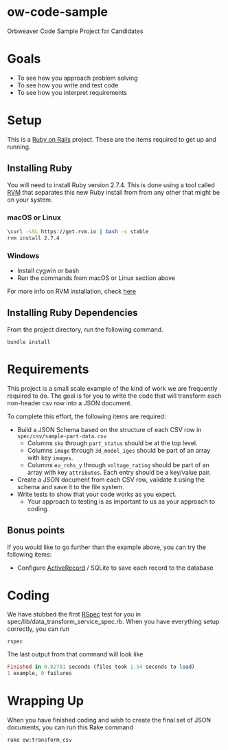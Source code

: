 # ow-code-sample
Orbweaver Code Sample Project for Candidates 

# Goals 
* To see how you approach problem solving 
* To see how you write and test code 
* To see how you interpret requirements

# Setup 
This is a [Ruby on Rails](https://guides.rubyonrails.org/getting_started.html) project. These are the items required to get up and running. 

## Installing Ruby  
You will need to install Ruby version 2.7.4. This is done using a tool called [RVM](https://rvm.io) that separates this new Ruby install from from any other that might be on your system. 

### macOS or Linux
```bash
\curl -sSL https://get.rvm.io | bash -s stable
rvm install 2.7.4
```

### Windows
* Install cygwin or bash
* Run the commands from macOS or Linux section above  

For more info on RVM installation, check [here](https://rvm.io/rvm/install)


## Installing Ruby Dependencies
From the project directory, run the following command. 
```
bundle install
```

# Requirements 
This project is a small scale example of the kind of work we are frequently required to do. The goal is for you to write the code that will transform each non-header csv row into a JSON document. 

To complete this effort, the following items are required:

* Build a JSON Schema based on the structure of each CSV row in `spec/csv/sample-part-data.csv`
  * Columns `sku` through `part_status` should be at the top level.
  * Columns `image` through `3d_model_iges` should be part of an array with key `images`.
  * Columns `eu_rohs_y` through `voltage_rating` should be part of an array with key `attributes`. Each entry should be a key/value pair.
* Create a JSON document from each CSV row, validate it using the schema and save it to the file system.
* Write tests to show that your code works as you expect. 
  * Your approach to testing is as important to us as your approach to coding.

## Bonus points 
If you would like to go further than the example above, you can try the following items:

* Configure [ActiveRecord](https://guides.rubyonrails.org/getting_started.html#mvc-and-you) / SQLite to save each record to the database

# Coding
We have stubbed the first [RSpec](https://rspec.info) test for you in spec/lib/data_transform_service_spec.rb. When you have everything setup correctly, you can run

```
rspec
```

The last output from that command will look like 
```ruby
Finished in 0.02701 seconds (files took 1.54 seconds to load)
1 example, 0 failures
```

# Wrapping Up
When you have finished coding and wish to create the final set of JSON documents, you can run this Rake command
```
rake ow:transform_csv
```
